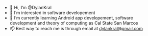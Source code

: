 - 👋 Hi, I’m @DylanKral
- 👀 I’m interested in software developement
- 🌱 I’m currently learning Android app developement, software development and theory of computing as Cal State San Marcos
- 📫 Best way to reach me is through email at dylankral@gmail.com

<!---
DylanKral/DylanKral is a ✨ special ✨ repository because its `README.md` (this file) appears on your GitHub profile.
You can click the Preview link to take a look at your changes.
--->
